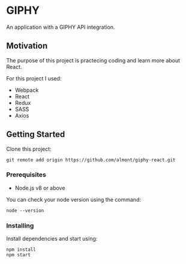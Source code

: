 # GIPHY

An application with a GIPHY API integration.

## Motivation

The purpose of this project is practecing coding and learn more about React.

For this project I used:

-   Webpack
-   React
-   Redux
-   SASS
-   Axios

## Getting Started

Clone this project:

```CLI
git remote add origin https://github.com/almont/giphy-react.git
```

### Prerequisites

-   Node.js v8 or above

You can check your node version using the command:

```CLI
node --version
```

### Installing

Install dependencies and start using:

```CLI
npm install
npm start
```
